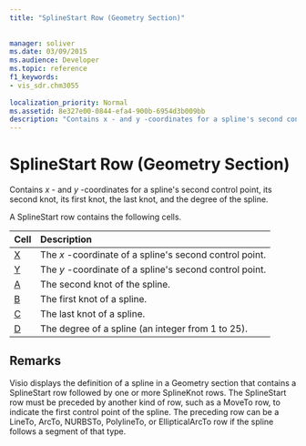 ```yaml
---
title: "SplineStart Row (Geometry Section)"
 
 
manager: soliver
ms.date: 03/09/2015
ms.audience: Developer
ms.topic: reference
f1_keywords:
- vis_sdr.chm3055
 
localization_priority: Normal
ms.assetid: 8e327e00-0844-efa4-900b-6954d3b009bb
description: "Contains x - and y -coordinates for a spline's second control point, its second knot, its first knot, the last knot, and the degree of the spline."
---
```


# SplineStart Row (Geometry Section)

Contains  *x*  - and  *y*  -coordinates for a spline's second control point, its second knot, its first knot, the last knot, and the degree of the spline. 
  
A SplineStart row contains the following cells.
  
|**Cell**|**Description**|
|:-----|:-----|
|[X](x-cell-geometry-section.md) <br/> |The  *x*  -coordinate of a spline's second control point.  <br/> |
|[Y](y-cell-geometry-section.md) <br/> |The  *y*  -coordinate of a spline's second control point.  <br/> |
|[A](a-cell-geometry-section.md) <br/> |The second knot of the spline.  <br/> |
|[B](b-cell-geometry-section.md) <br/> |The first knot of a spline.  <br/> |
|[C](c-cell-geometry-section.md) <br/> |The last knot of a spline.  <br/> |
|[D](d-cell-geometry-section.md) <br/> |The degree of a spline (an integer from 1 to 25).  <br/> |
   
## Remarks

Visio displays the definition of a spline in a Geometry section that contains a SplineStart row followed by one or more SplineKnot rows. The SplineStart row must be preceded by another kind of row, such as a MoveTo row, to indicate the first control point of the spline. The preceding row can be a LineTo, ArcTo, NURBSTo, PolylineTo, or EllipticalArcTo row if the spline follows a segment of that type.
  

